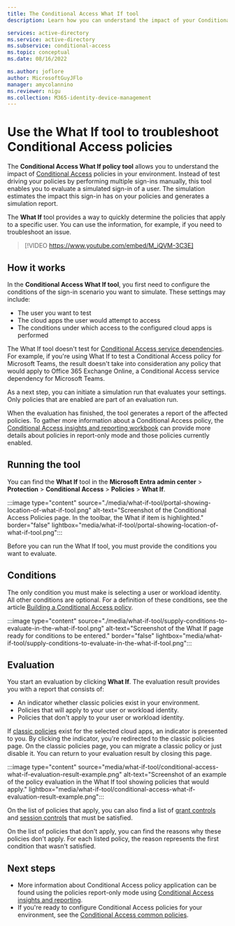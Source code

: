 ```yaml
---
title: The Conditional Access What If tool
description: Learn how you can understand the impact of your Conditional Access policies on your environment.

services: active-directory
ms.service: active-directory
ms.subservice: conditional-access
ms.topic: conceptual
ms.date: 08/16/2022

ms.author: joflore
author: MicrosoftGuyJFlo
manager: amycolannino
ms.reviewer: nigu
ms.collection: M365-identity-device-management
---
```

# Use the What If tool to troubleshoot Conditional Access policies

The **Conditional Access What If policy tool** allows you to understand the impact of [Conditional Access](./overview.md) policies in your environment. Instead of test driving your policies by performing multiple sign-ins manually, this tool enables you to evaluate a simulated sign-in of a user. The simulation estimates the impact this sign-in has on your policies and generates a simulation report.

The **What If** tool provides a way to quickly determine the policies that apply to a specific user. You can use the information, for example, if you need to troubleshoot an issue.	

> [!VIDEO https://www.youtube.com/embed/M_iQVM-3C3E]

## How it works

In the **Conditional Access What If tool**, you first need to configure the conditions of the sign-in scenario you want to simulate. These settings may include:

- The user you want to test 
- The cloud apps the user would attempt to access
- The conditions under which access to the configured cloud apps is performed

The What If tool doesn't test for [Conditional Access service dependencies](service-dependencies.md). For example, if you're using What If to test a Conditional Access policy for Microsoft Teams, the result doesn't take into consideration any policy that would apply to Office 365 Exchange Online, a Conditional Access service dependency for Microsoft Teams.
     
As a next step, you can initiate a simulation run that evaluates your settings. Only policies that are enabled are part of an evaluation run.

When the evaluation has finished, the tool generates a report of the affected policies. To gather more information about a Conditional Access policy, the [Conditional Access insights and reporting workbook](howto-conditional-access-insights-reporting.md) can provide more details about policies in report-only mode and those policies currently enabled.

## Running the tool

You can find the **What If** tool in the **Microsoft Entra admin center** > **Protection** > **Conditional Access** > **Policies** > **What If**.

:::image type="content" source="./media/what-if-tool/portal-showing-location-of-what-if-tool.png" alt-text="Screenshot of the Conditional Access Policies page. In the toolbar, the What if item is highlighted." border="false" lightbox="media/what-if-tool/portal-showing-location-of-what-if-tool.png":::

Before you can run the What If tool, you must provide the conditions you want to evaluate.

## Conditions

The only condition you must make is selecting a user or workload identity. All other conditions are optional. For a definition of these conditions, see the article [Building a Conditional Access policy](concept-conditional-access-policies.md).

:::image type="content" source="./media/what-if-tool/supply-conditions-to-evaluate-in-the-what-if-tool.png" alt-text="Screenshot of the What If page ready for conditions to be entered." border="false" lightbox="media/what-if-tool/supply-conditions-to-evaluate-in-the-what-if-tool.png":::

## Evaluation

You start an evaluation by clicking **What If**. The evaluation result provides you with a report that consists of: 

- An indicator whether classic policies exist in your environment.
- Policies that will apply to your user or workload identity.
- Policies that don't apply to your user or workload identity.

If [classic policies](./policy-migration-mfa.md) exist for the selected cloud apps, an indicator is presented to you. By clicking the indicator, you're redirected to the classic policies page. On the classic policies page, you can migrate a classic policy or just disable it. You can return to your evaluation result by closing this page.

:::image type="content" source="media/what-if-tool/conditional-access-what-if-evaluation-result-example.png" alt-text="Screenshot of an example of the policy evaluation in the What If tool showing policies that would apply." lightbox="media/what-if-tool/conditional-access-what-if-evaluation-result-example.png":::

On the list of policies that apply, you can also find a list of [grant controls](concept-conditional-access-grant.md) and [session controls](concept-conditional-access-session.md) that must be satisfied.

On the list of policies that don't apply, you can find the reasons why these policies don't apply. For each listed policy, the reason represents the first condition that wasn't satisfied.

## Next steps

- More information about Conditional Access policy application can be found using the policies report-only mode using [Conditional Access insights and reporting](howto-conditional-access-insights-reporting.md).
- If you're ready to configure Conditional Access policies for your environment, see the [Conditional Access common policies](concept-conditional-access-policy-common.md).
